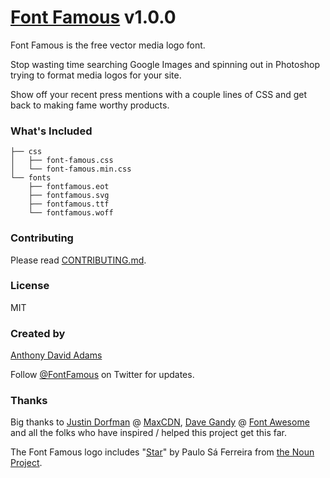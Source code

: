 # [Font Famous](http://fontfamous.com) v1.0.0

Font Famous is the free vector media logo font.

Stop wasting time searching Google Images and spinning out in Photoshop trying to format media logos for your site. 

Show off your recent press mentions with a couple lines of CSS and get back to making fame worthy products.

### What's Included

```
├── css
│   ├── font-famous.css
│   └── font-famous.min.css
└── fonts
    ├── fontfamous.eot
    ├── fontfamous.svg
    ├── fontfamous.ttf
    └── fontfamous.woff
```

### Contributing

Please read [CONTRIBUTING.md](https://github.com/fontfamous/fontfamous.github.io/blob/master/CONTRIBUTING.md).

### License

MIT

### Created by
[Anthony David Adams](https://twitter.com/AnthonyAdams)

Follow [@FontFamous](https://twitter.com/FontFamous) on Twitter for updates.

### Thanks

Big thanks to [Justin Dorfman](https://twitter.com/jdorfman) @ [MaxCDN](http://maxcdn.com), [Dave Gandy](https://twitter.com/davegandy) @ [Font Awesome](http://fontawesome.io) and all the folks who have inspired / helped this project get this far.

The Font Famous logo includes "[Star](https://thenounproject.com/term/cool-star/12713/)" by Paulo Sá Ferreira from [the Noun Project](https://thenounproject.com).
